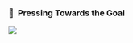 ### 🏃&nbsp;&nbsp;Pressing Towards the Goal
<img src="https://user-images.githubusercontent.com/29947014/92268286-109c7300-ef1d-11ea-84ef-f01cf170e726.jpeg" />
